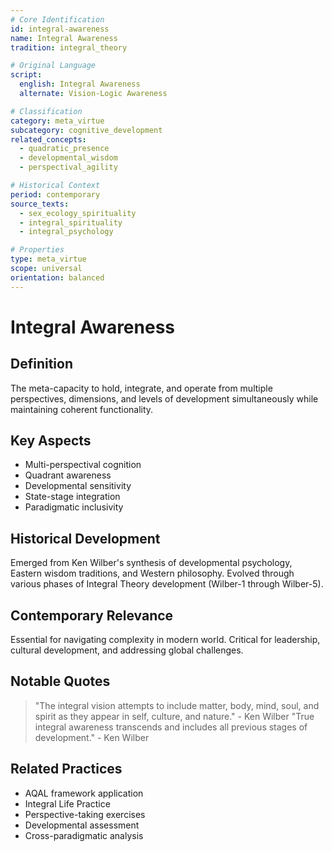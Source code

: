 ```yaml
---
# Core Identification
id: integral-awareness
name: Integral Awareness
tradition: integral_theory

# Original Language
script:
  english: Integral Awareness
  alternate: Vision-Logic Awareness

# Classification
category: meta_virtue
subcategory: cognitive_development
related_concepts:
  - quadratic_presence
  - developmental_wisdom
  - perspectival_agility

# Historical Context
period: contemporary
source_texts:
  - sex_ecology_spirituality
  - integral_spirituality
  - integral_psychology

# Properties
type: meta_virtue
scope: universal
orientation: balanced
---
```


# Integral Awareness

## Definition
The meta-capacity to hold, integrate, and operate from multiple perspectives, dimensions, and levels of development simultaneously while maintaining coherent functionality.

## Key Aspects
- Multi-perspectival cognition
- Quadrant awareness
- Developmental sensitivity
- State-stage integration
- Paradigmatic inclusivity

## Historical Development
Emerged from Ken Wilber's synthesis of developmental psychology, Eastern wisdom traditions, and Western philosophy. Evolved through various phases of Integral Theory development (Wilber-1 through Wilber-5).

## Contemporary Relevance
Essential for navigating complexity in modern world. Critical for leadership, cultural development, and addressing global challenges.

## Notable Quotes
> "The integral vision attempts to include matter, body, mind, soul, and spirit as they appear in self, culture, and nature." - Ken Wilber
> "True integral awareness transcends and includes all previous stages of development." - Ken Wilber

## Related Practices
- AQAL framework application
- Integral Life Practice
- Perspective-taking exercises
- Developmental assessment
- Cross-paradigmatic analysis